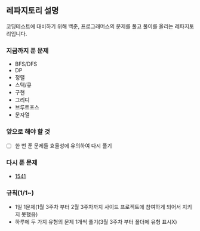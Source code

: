 ## 레파지토리 설명
코딩테스트에 대비하기 위해 백준, 프로그래머스의 문제를 풀고 풀이를 올리는 레파지토리입니다.

### 지금까지 푼 문제
- BFS/DFS
- DP
- 정렬
- 스택/큐
- 구현
- 그리디
- 브루트포스
- 문자열

### 앞으로 해야 할 것
- [ ] 한 번 푼 문제들 효율성에 유의하여 다시 풀기

### 다시 푼 문제
- [1541](https://github.com/gaeunpark924/CT-practice/blob/main/3%EC%9B%942%EC%A3%BC%EC%B0%A8_%EA%B7%B8%EB%A6%AC%EB%94%94/%EC%9E%83%EC%96%B4%EB%B2%84%EB%A6%B0%20%EA%B4%84%ED%98%B8_%EC%95%8C%EB%B0%94%EC%83%9D%20%EA%B0%95%ED%98%B8.py)

### 규칙(1/1~)
- 1일 1문제(1월 3주차 부터 2월 3주차까지 사이드 프로젝트에 참여하게 되어서 지키지 못했음)
- 하루에 두 가지 유형의 문제 1개씩 풀기(3월 3주차 부터 폴더에 유형 표시X) 
